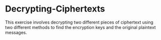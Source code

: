 # Decrypting-Ciphertexts
This exercise involves decrypting two different pieces of ciphertext using two different methods to find the encryption keys and the original plaintext messages.
